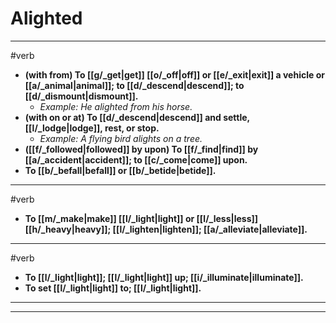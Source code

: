 # Alighted
---
#verb
- **(with from) To [[g/_get|get]] [[o/_off|off]] or [[e/_exit|exit]] a vehicle or [[a/_animal|animal]]; to [[d/_descend|descend]]; to [[d/_dismount|dismount]].**
	- _Example: He alighted from his horse._
- **(with on or at) To [[d/_descend|descend]] and settle, [[l/_lodge|lodge]], rest, or stop.**
	- _Example: A flying bird alights on a tree._
- **([[f/_followed|followed]] by upon) To [[f/_find|find]] by [[a/_accident|accident]]; to [[c/_come|come]] upon.**
- **To [[b/_befall|befall]] or [[b/_betide|betide]].**
---
#verb
- **To [[m/_make|make]] [[l/_light|light]] or [[l/_less|less]] [[h/_heavy|heavy]]; [[l/_lighten|lighten]]; [[a/_alleviate|alleviate]].**
---
#verb
- **To [[l/_light|light]]; [[l/_light|light]] up; [[i/_illuminate|illuminate]].**
- **To set [[l/_light|light]] to; [[l/_light|light]].**
---
---
